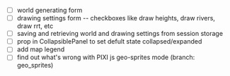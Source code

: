 - [ ] world generating form
- [ ] drawing settings form -- checkboxes like draw heights, draw rivers, draw rrt, etc
- [ ] saving and retrieving world and drawing settings from session storage
- [ ] prop in CollapsiblePanel to set defult state collapsed/expanded
- [ ] add map legend
- [ ] find out what's wrong with PIXI js geo-sprites mode (branch: geo_sprites)
